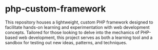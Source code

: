 # php-custom-framework
This repository houses a lightweight, custom PHP framework designed to facilitate hands-on learning and experimentation with web development concepts. Tailored for those looking to delve into the mechanics of PHP-based web development, this project serves as both a learning tool and a sandbox for testing out new ideas, patterns, and techniques.
